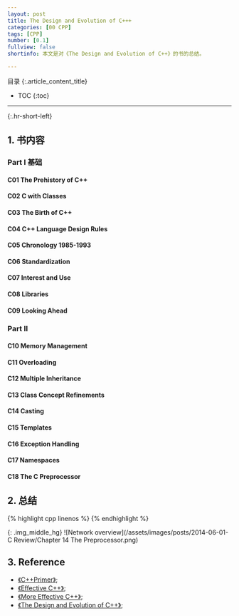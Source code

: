 ```yaml
---
layout: post
title: The Design and Evolution of C+++
categories: [00 CPP]
tags: [CPP]
number: [0.1]
fullview: false
shortinfo: 本文是对《The Design and Evolution of C++》的书的总结。

---
```

目录
{:.article_content_title}


* TOC
{:toc}

---
{:.hr-short-left}

## 1. 书内容

### Part I 基础 ##

#### C01 The Prehistory of C++

#### C02 C with Classes

#### C03 The Birth of C++

#### C04 C++ Language Design Rules

#### C05 Chronology 1985-1993

#### C06 Standardization

#### C07 Interest and Use

#### C08 Libraries

#### C09 Looking Ahead

### Part II

#### C10 Memory Management

#### C11 Overloading

#### C12 Multiple Inheritance

#### C13 Class Concept Refinements

#### C14 Casting

#### C15 Templates

#### C16 Exception Handling

#### C17 Namespaces

#### C18 The C Preprocessor







## 2. 总结 ##

{% highlight cpp linenos %}
{% endhighlight %}

{: .img_middle_hg}
![Network overview](/assets/images/posts/2014-06-01-C Review/Chapter 14 The Preprocessor.png)


## 3. Reference ##

- [《C++Primer》](https://book.douban.com/subject/24089577/);
- [《Effective C++》](https://book.douban.com/subject/1842426/);
- [《More Effective C++》](https://book.douban.com/subject/1457891/);
- [《The Design and Evolution of C++》](https://book.douban.com/subject/1456860/);


